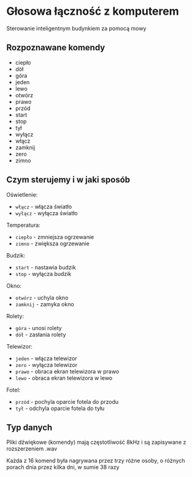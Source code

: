# Głosowa łączność z komputerem
Sterowanie inteligentnym budynkiem za pomocą mowy

## Rozpoznawane komendy
* ciepło
* dół
* góra
* jeden
* lewo
* otwórz
* prawo
* przód
* start
* stop
* tył
* wyłącz
* włącz
* zamknij
* zero
* zimno

## Czym sterujemy i w jaki sposób
Oświetlenie: 
* `włącz` - włącza światło
* `wyłącz` - wyłącza światło

Temperatura:
* `ciepło` - zmniejsza ogrzewanie
* `zimno` - zwiększa ogrzewanie

Budzik:
* `start` - nastawia budzik
* `stop` - wyłącza budzik

Okno:
* `otwórz` - uchyla okno
* `zamknij` - zamyka okno 

Rolety:
* `góra` - unosi rolety 
* `dół` - zasłania rolety 

Telewizor:
* `jeden` - włącza telewizor
* `zero` - wyłącza telewizor
* `prawo` - obraca ekran telewizora w prawo
* `lewo` - obraca ekran telewizora w lewo

Fotel:
* `przód` - pochyla oparcie fotela do przodu
* `tył` - odchyla oparcie fotela do tyłu

## Typ danych
Pliki dźwiękowe (komendy) mają częstotliwość 8kHz i są zapisywane z rozszerzeniem .wav 

Każda z 16 komend była nagrywana przez trzy różne osoby, o różnych porach dnia przez kilka dni, w sumie 38 razy
